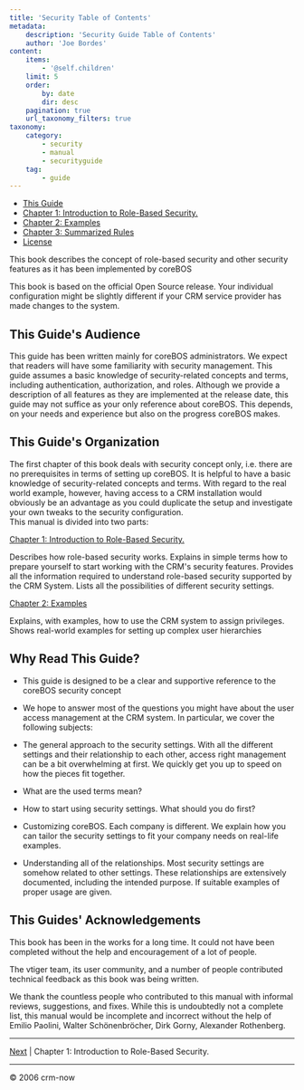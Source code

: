 ```yaml
---
title: 'Security Table of Contents'
metadata:
    description: 'Security Guide Table of Contents'
    author: 'Joe Bordes'
content:
    items:
        - '@self.children'
    limit: 5
    order:
        by: date
        dir: desc
    pagination: true
    url_taxonomy_filters: true
taxonomy:
    category:
        - security
        - manual
        - securityguide
    tag:
        - guide
---
```


- [This Guide](..)
- [Chapter 1: Introduction to Role-Based Security.](../02.Introduction%20to%20Role-Based%20Security/)
- [Chapter 2: Examples](../03.Examples/)
- [Chapter 3: Summarized Rules](../03.Summarized%20Rules/)
- [License](../LicenseUsageAcknowledgements/)

This book describes the concept of role-based security and other
security features as it has been implemented by coreBOS

This book is based on the official Open Source release. Your individual
configuration might be slightly different if your CRM service provider
has made changes to the system.

## This Guide's Audience

This guide has been written mainly for coreBOS administrators. We expect
that readers will have some familiarity with security management. This
guide assumes a basic knowledge of security-related concepts and terms,
including authentication, authorization, and roles. Although we provide
a description of all features as they are implemented at the release
date, this guide may not suffice as your only reference about coreBOS.
This depends, on your needs and experience but also on the progress
coreBOS makes.

## This Guide's Organization

The first chapter of this book deals with security concept only, i.e.
there are no prerequisites in terms of setting up coreBOS. It is helpful
to have a basic knowledge of security-related concepts and terms. With
regard to the real world example, however, having access to a CRM
installation would obviously be an advantage as you could duplicate the
setup and investigate your own tweaks to the security configuration.  
This manual is divided into two parts:

[Chapter 1: Introduction to Role-Based Security.](../02.Introduction%20to%20Role-Based%20Security/)

Describes how role-based security works. Explains in simple terms how to
prepare yourself to start working with the CRM's security features.
Provides all the information required to understand role-based security
supported by the CRM System. Lists all the possibilities of different
security settings.

[Chapter 2: Examples](../03.Examples/)

Explains, with examples, how to use the CRM system to assign privileges.
Shows real-world examples for setting up complex user hierarchies

## Why Read This Guide?

- This guide is designed to be a clear and supportive reference to the coreBOS security concept

- We hope to answer most of the questions you might have about the
    user access management at the CRM system. In particular, we cover
    the following subjects:

- The general approach to the security settings. With all the
    different settings and their relationship to each other, access
    right management can be a bit overwhelming at first. We quickly get
    you up to speed on how the pieces fit together.

- What are the used terms mean?

- How to start using security settings. What should you do first?

- Customizing coreBOS. Each company is different. We explain how you
    can tailor the security settings to fit your company needs on
    real-life examples.

- Understanding all of the relationships. Most security settings are
    somehow related to other settings. These relationships are
    extensively documented, including the intended purpose. If suitable
    examples of proper usage are given.

## This Guides' Acknowledgements

This book has been in the works for a long time. It could not have been
completed without the help and encouragement of a lot of people.

The vtiger team, its user community, and a number of people contributed
technical feedback as this book was being written.

We thank the countless people who contributed to this manual with
informal reviews, suggestions, and fixes. While this is undoubtedly not
a complete list, this manual would be incomplete and incorrect without
the help of Emilio Paolini, Walter Schönenbröcher, Dirk Gorny, Alexander
Rothenberg.

------------------------------------------------------------------------

[Next](../02.Introduction%20to%20Role-Based%20Security/) | Chapter 1: Introduction to Role-Based Security.

------------------------------------------------------------------------

© 2006 crm-now

